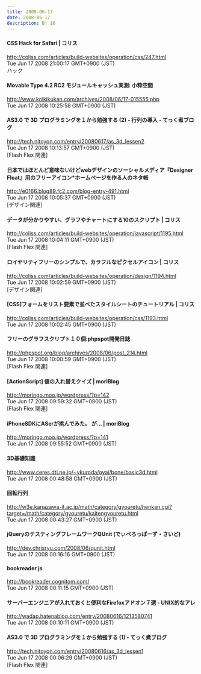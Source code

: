 ```yaml
---
title: 2008-06-17
date: 2008-06-17
description: B! 16
---
```


####   CSS Hack for Safari | コリス
http://coliss.com/articles/build-websites/operation/css/247.html<br>
Tue Jun 17 2008 21:00:17 GMT+0900 (JST)<br>
ハック


#### Movable Type 4.2 RC2 モジュールキャッシュ実測: 小粋空間
http://www.koikikukan.com/archives/2008/06/17-015555.php<br>
Tue Jun 17 2008 10:25:58 GMT+0900 (JST)<br>


#### AS3.0 で 3D プログラミングを１から勉強する (2) - 行列の導入 - てっく煮ブログ
http://tech.nitoyon.com/entry/20080617/as_3d_lessen2<br>
Tue Jun 17 2008 10:13:57 GMT+0900 (JST)<br>
[Flash Flex 関連]


#### 日本ではほとんど意味ないけどwebデザインのソーシャルメディア『Designer Float』用のフリーアイコン*ホームページを作る人のネタ帳
http://e0166.blog89.fc2.com/blog-entry-491.html<br>
Tue Jun 17 2008 10:05:37 GMT+0900 (JST)<br>
[デザイン関連]


####   データが分かりやすい、グラフやチャートにする10のスクリプト | コリス
http://coliss.com/articles/build-websites/operation/javascript/1195.html<br>
Tue Jun 17 2008 10:04:11 GMT+0900 (JST)<br>
[Flash Flex 関連]


####   ロイヤリティフリーのシンプルで、カラフルなピクセルアイコン | コリス
http://coliss.com/articles/build-websites/operation/design/1194.html<br>
Tue Jun 17 2008 10:02:59 GMT+0900 (JST)<br>
[デザイン関連]


####   [CSS]フォームをリスト要素で並べたスタイルシートのチュートリアル | コリス
http://coliss.com/articles/build-websites/operation/css/1193.html<br>
Tue Jun 17 2008 10:02:45 GMT+0900 (JST)<br>


#### フリーのグラフスクリプト１０個:phpspot開発日誌
http://phpspot.org/blog/archives/2008/06/post_214.html<br>
Tue Jun 17 2008 10:00:59 GMT+0900 (JST)<br>
[Flash Flex 関連]


####   [ActionScript] 値の入れ替えクイズ | moriBlog
http://moringo.moo.jp/wordpress/?p=142<br>
Tue Jun 17 2008 09:59:32 GMT+0900 (JST)<br>
[Flash Flex 関連]


####   iPhoneSDKにASerが挑んでみた。 が… | moriBlog
http://moringo.moo.jp/wordpress/?p=141<br>
Tue Jun 17 2008 09:55:52 GMT+0900 (JST)<br>


#### 3D基礎知識
http://www.ceres.dti.ne.jp/~ykuroda/oyaj/bone/basic3d.html<br>
Tue Jun 17 2008 00:48:58 GMT+0900 (JST)<br>


#### 回転行列
http://w3e.kanazawa-it.ac.jp/math/category/gyouretu/henkan.cgi?target=/math/category/gyouretu/kaitengyouretu.html<br>
Tue Jun 17 2008 00:43:27 GMT+0900 (JST)<br>


#### jQueryのテスティングフレームワークQUnit (でぃべろっぱーず・さいど)
http://dev.chrisryu.com/2008/06/qunit.html<br>
Tue Jun 17 2008 00:16:16 GMT+0900 (JST)<br>


#### bookreader.js
http://bookreader.cognitom.com/<br>
Tue Jun 17 2008 00:11:15 GMT+0900 (JST)<br>


#### サーバーエンジニアが入れておくと便利なFirefoxアドオン７選 - UNIX的なアレ
http://wadap.hatenablog.com/entry/20080616/1213580741<br>
Tue Jun 17 2008 00:10:11 GMT+0900 (JST)<br>


#### AS3.0 で 3D プログラミングを１から勉強する (1) - てっく煮ブログ
http://tech.nitoyon.com/entry/20080616/as_3d_lessen1<br>
Tue Jun 17 2008 00:06:29 GMT+0900 (JST)<br>
[Flash Flex 関連]


